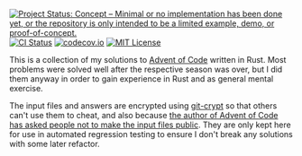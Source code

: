 [![Project Status: Concept – Minimal or no implementation has been done yet, or the repository is only intended to be a limited example, demo, or proof-of-concept.](https://www.repostatus.org/badges/latest/concept.svg)](https://www.repostatus.org/#concept)
[![CI Status](https://github.com/jwodder/advent-of-code-rust/actions/workflows/test.yml/badge.svg)](https://github.com/jwodder/advent-of-code-rust/actions/workflows/test.yml)
[![codecov.io](https://codecov.io/gh/jwodder/advent-of-code-rust/branch/master/graph/badge.svg)](https://codecov.io/gh/jwodder/advent-of-code-rust)
[![MIT License](https://img.shields.io/github/license/jwodder/advent-of-code-rust.svg)](https://opensource.org/licenses/MIT)

This is a collection of my solutions to [Advent of
Code](https://adventofcode.com) written in Rust.  Most problems were solved
well after the respective season was over, but I did them anyway in order to
gain experience in Rust and as general mental exercise.

The input files and answers are encrypted using
[git-crypt](https://www.agwa.name/projects/git-crypt/) so that others can't use
them to cheat, and also because [the author of Advent of Code has asked people
not to make the input files public][nosharing].  They are only kept here for
use in automated regression testing to ensure I don't break any solutions with
some later refactor.

[nosharing]: https://www.reddit.com/r/adventofcode/comments/7lesj5/is_it_kosher_to_share_puzzle_inputs_and_answers/drlt9am/
